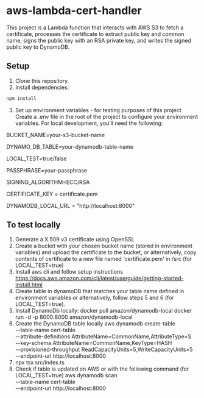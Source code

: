 # aws-lambda-cert-handler

This project is a Lambda function that interacts with AWS S3 to fetch a certificate, processes the certificate to extract public key and common name, signs the public key with an RSA private key, and writes the signed public key to DynamoDB.

## Setup

1. Clone this repository.
2. Install dependencies:

```bash
npm install

```
3. Set up environment variables - for testing purposes of this project
Create a .env file in the root of the project to configure your environment variables. For local development, you’ll need the following:

BUCKET_NAME=your-s3-bucket-name  

DYNAMO_DB_TABLE=your-dynamodb-table-name  

LOCAL_TEST=true/false  

PASSPHRASE=your-passphrase  

SIGNING_ALGORITHM=ECC/RSA  

CERTIFICATE_KEY = certificate.pem  

DYNAMODB_LOCAL_URL = "http://localhost:8000"

## To test locally
1. Generate a X.509 v3 certificate using OpenSSL
2. Create a bucket with your chosen bucket name (stored in environment variables) and upload the certificate to the bucket, or alternatively, copy contents of certificate to a new file named 'certificate.pem' in /src (for LOCAL_TEST=true)
3. Install aws cli and follow setup instructions
https://docs.aws.amazon.com/cli/latest/userguide/getting-started-install.html
4. Create table in dynamoDB that matches your table name defined in environment variables or alternatively, follow steps 5 and 6 (for LOCAL_TEST=true).
5. Install DynamoDb locally:
docker pull amazon/dynamodb-local
docker run -d -p 8000:8000 amazon/dynamodb-local
6. Create the DynamoDB table locally
aws dynamodb create-table \
    --table-name cert-table \
    --attribute-definitions AttributeName=CommonName,AttributeType=S \
    --key-schema AttributeName=CommonName,KeyType=HASH \
    --provisioned-throughput ReadCapacityUnits=5,WriteCapacityUnits=5 \
    --endpoint-url http://localhost:8000
7. npx tsx src/index.ts 
8. Check if table is updated on AWS or with the following command (for LOCAL_TEST=true)
aws dynamodb scan \
    --table-name cert-table \
    --endpoint-url http://localhost:8000

